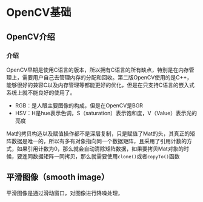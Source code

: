 #  OpenCV基础

## OpenCV介绍

### 介绍

OpenCV早期是使用C语言的版本，所以拥有C语言的所有缺点，特别是在内存管理上，需要用户自己去管理内存的分配和回收。第二版OpenCV使用的是C++，能够很好的兼容C以及内存管理等都能更好的优化，但是在只支持C语言的嵌入式系统上就不能良好的使用了。

- RGB：是人眼主要图像的构成，但是在OpenCV是BGR
- HSV：H是hue表示色调，S（saturation）表示饱和度，V（Value）表示光的亮度

Mat的拷贝构造以及赋值操作都不是深层复制，只是赋值了Mat的头，其真正的矩阵数据是唯一的，所以有多有对象指向同一个数据矩阵，且采用了引用计数的方式，如果引用计数为0，那么就会自动清除矩阵数据，如果要拷贝Mat对象的时候，要连同数据矩阵一同拷贝，那么就需要使用`clone()`或者`copyTo()`函数

## 平滑图像（smooth image）

平滑图像是通过滑动窗口，对图像进行降噪处理，

